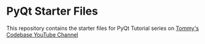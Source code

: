 # PyQt Starter Files

This repository contains the starter files for PyQt Tutorial series on [Tommy's Codebase YouTube Channel](https://www.youtube.com/@tommys_codebase)
